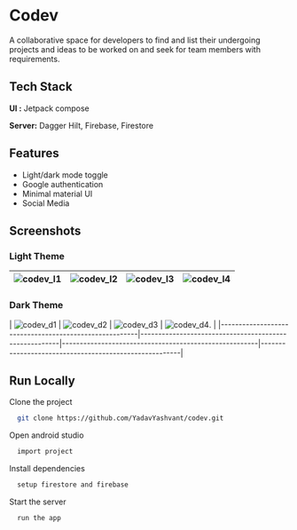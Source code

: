 
# Codev

A collaborative space for developers to find and list their undergoing projects and ideas to be worked on and seek for team members with requirements.
## Tech Stack

**UI :** Jetpack compose

**Server:** Dagger Hilt, Firebase, Firestore


## Features

- Light/dark mode toggle
- Google authentication
- Minimal material UI
- Social Media

## Screenshots

### Light Theme
| ![codev_l1](https://github.com/YadavYashvant/Codev/assets/113130559/b78d193e-9d13-4fb6-bcbf-c14ab09530cd) | ![codev_l2](https://github.com/YadavYashvant/Codev/assets/113130559/5e77d2a3-c3f2-4a63-b5ec-2ef934cac5db) | ![codev_l3](https://github.com/YadavYashvant/Codev/assets/113130559/2f3a9fe3-056f-40c8-a702-42c219f5d711) | ![codev_l4](https://github.com/YadavYashvant/Codev/assets/113130559/f562603f-d55c-4731-881d-665e4ccf7d36) |
|-------------------------------------------------------|-------------------------------------------------------|-------------------------------------------------------|-------------------------------------------------------|

### Dark Theme
| ![codev_d1](https://github.com/YadavYashvant/Codev/assets/113130559/2d8d13b7-339b-44dd-ba33-b2e5161a5596) | ![codev_d2](https://github.com/YadavYashvant/Codev/assets/113130559/35ea00d7-60e4-41bd-b71c-a1470757438b) |
![codev_d3](https://github.com/YadavYashvant/Codev/assets/113130559/439ee6ae-99e5-423b-8711-82bb41cf1c26) | ![codev_d4](https://github.com/YadavYashvant/Codev/assets/113130559/d8fb4a5b-7641-4bbd-86e6-8cbbf4bd97f6). |
|-------------------------------------------------------|-------------------------------------------------------|-------------------------------------------------------|-------------------------------------------------------|




## Run Locally

Clone the project

```bash
  git clone https://github.com/YadavYashvant/codev.git
```

Open android studio

```bash
  import project
```

Install dependencies

```bash
  setup firestore and firebase
```

Start the server

```bash
  run the app
```

